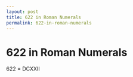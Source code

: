 ```yaml
---
layout: post
title: 622 in Roman Numerals
permalink: 622-in-roman-numerals
---
```


# 622 in Roman Numerals

622 = DCXXII
